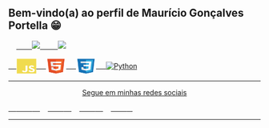 ## Bem-vindo(a) ao perfil de Maurício Gonçalves Portella 😁
<link rel="stylesheet" href="https://cdnjs.cloudflare.com/ajax/libs/font-awesome/5.15.3/css/all.min.css">

<div>
    <a href="https://github.com/mauriciogoncalvesportella">
        <img height="180em"
            src="https://github-readme-stats.vercel.app/api?username=mauriciogoncalvesportella&show_icons=true&theme=tokyonight&include_all_commits=true&count_private=true" />
        <img height="180em"
            src="https://github-readme-stats.vercel.app/api/top-langs/?username=mauriciogoncalvesportella&layout=compact&langs_count=6&theme=tokyonight" />
</div>

<div style="display: inline_block"><br>
    <img align="center" alt="Js" height="30" width="40"
        src="https://raw.githubusercontent.com/devicons/devicon/master/icons/javascript/javascript-plain.svg">
    <img align="center" alt="HTML" height="30" width="40"
        src="https://raw.githubusercontent.com/devicons/devicon/master/icons/html5/html5-original.svg">
    <img align="center" alt="CSS" height="30" width="40"
        src="https://raw.githubusercontent.com/devicons/devicon/master/icons/css3/css3-original.svg">
    <img align="center" alt="Python" height="30" width="40"
        src="https://cdn.jsdelivr.net/gh/devicons/devicon/icons/python/python-original.svg">
</div>

<hr>
<p align="center">Segue em minhas redes sociais</p>

<div class="social-icons">
    <a href="https://www.facebook.com/profile.php?id=100042045107154" target="_blank">
        <i class="fab fa-facebook"></i>
    </a>
    <a href="https://www.linkedin.com/in/mgpprogramer/" target="_blank">
        <i class="fab fa-linkedin"></i>
    </a>
    <a href="https://wa.me/41998848881/?text=Olá%20amigo"" target="_blank">
        <i class="fab fa-whatsapp"></i>
    </a>
    <a href="https://github.com/mauriciogoncalvesportella" target="_blank">
        <i class="fab fa-github"></i>
    </a>
</div>

<hr>

